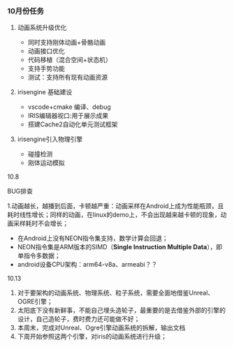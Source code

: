 ### 10月份任务

1. 动画系统升级优化
   - 同时支持刚体动画+骨骼动画
   - 动画接口优化
   - 代码移植（混合空间+状态机）
   - 支持手势功能
   - 测试：支持所有现有动画资源
2. irisengine 基础建设

   - vscode+cmake 编译、debug 
   - IRIS编辑器视口:用于展示成果
   - 搭建Cache2自动化单元测试框架
3. irisengine引入物理引擎
   - 碰撞检测
   - 刚体运动模拟

10.8



BUG排查

1.动画越长，越播到后面，卡顿越严重：动画采样在Android上成为性能瓶颈，且耗时线性增长；同样的动画，在linux的demo上，不会出现越来越卡顿的现象，动画采样耗时不会增长；

- 在Android上没有NEON指令集支持，数学计算会回退；
- NEON指令集是ARM版本的SIMD（**Single Instruction Multiple Data**），即单指令多数据；
- android设备CPU架构：arm64-v8a、armeabi？？

10.13

1. 对于要架构的动画系统、物理系统、粒子系统，需要全面地借鉴Unreal、OGRE引擎；
1. 太阳底下没有新鲜事，不能自己埋头造轮子，最重要的是去借鉴外部的引擎的设计，自己造轮子，费时费力还可能做不好；
1. 本周末，完成对Unreal、Ogre引擎动画系统的拆解，输出文档
1. 下周开始参照这两个引擎，对iris的动画系统进行升级；

